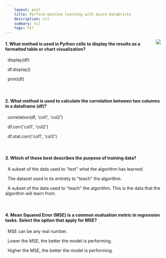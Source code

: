 ```yaml
---
    layout: post
    title: Perform machine learning with Azure Databricks 
    description: nil
    summary: nil
    tags: nil
---
```



 <a target="_blank" href="https://docs.microsoft.com/en-us/learn/modules/perform-machine-learning-with-azure-databricks/8-knowledge-check/"><i class="fas fa-external-link-alt"></i> </a>
 <img align="right" src="https://docs.microsoft.com/en-us/learn/achievements/perform-machine-learning-with-azure-databricks.svg">
####  1. What method is used in Python cells to display the results as a formatted table or chart visualization?


<i class='fas fa-check-square' style='color: Dodgerblue;'></i> &nbsp;&nbsp;display(df)

<i class='far fa-square'></i> &nbsp;&nbsp;df.display()

<i class='far fa-square'></i> &nbsp;&nbsp;print(df)
<br />
<br />
<br />

####  2. What method is used to calculate the correlation between two columns in a dataframe (df)?


<i class='far fa-square'></i> &nbsp;&nbsp;correlation(df, 'col1', 'col2')

<i class='far fa-square'></i> &nbsp;&nbsp;df.corr('col1', 'col2')

<i class='fas fa-check-square' style='color: Dodgerblue;'></i> &nbsp;&nbsp;df.stat.corr('col1', 'col2')
<br />
<br />
<br />

####  3. Which of these best describes the purpose of training data?


<i class='far fa-square'></i> &nbsp;&nbsp;A subset of the data used to "test" what the algorithm has learned.

<i class='far fa-square'></i> &nbsp;&nbsp;The dataset used in its entirety to "teach" the algorithm.

<i class='fas fa-check-square' style='color: Dodgerblue;'></i> &nbsp;&nbsp;A subset of the data used to "teach" the algorithm. This is the data that the algorithm will learn from.
<br />
<br />
<br />

####  4. Mean Squared Error (MSE) is a common evaluation metric in regression tasks. Select the option that apply for MSE?


<i class='far fa-square'></i> &nbsp;&nbsp;MSE can be any real number.

<i class='fas fa-check-square' style='color: Dodgerblue;'></i> &nbsp;&nbsp;Lower the MSE, the better the model is performing.

<i class='far fa-square'></i> &nbsp;&nbsp;Higher the MSE, the better the model is performing.
<br />
<br />
<br />
